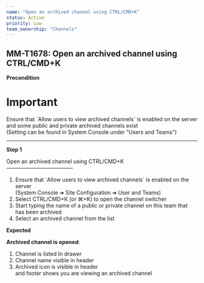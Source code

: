 ```yaml
---
name: "Open an archived channel using CTRL/CMD+K"
status: Active
priority: Low
team_ownership: "Channels"
---
```


## MM-T1678: Open an archived channel using CTRL/CMD+K

**Precondition**

# Important

Ensure that \`Allow users to view archived channels\` is enabled on the server and some public and private archived channels exist\
(Setting can be found in System Console under "Users and Teams")

---

**Step 1**

Open an archived channel using CTRL/CMD+K\
–––––––––––––––––––––––––

1. Ensure that \`Allow users to view archived channels\` is enabled on the server\
   (System Console ➜ Site Configuration ➜ User and Teams)
2. Select CTRL/CMD+K (or ⌘+K) to open the channel switcher
3. Start typing the name of a public or private channel on this team that has been archived
4. Select an archived channel from the list

**Expected**

**Archived channel is opened**:

1. Channel is listed In drawer
2. Channel name visible in header
3. Archived icon is visible in header\
   and footer shows you are viewing an archived channel

